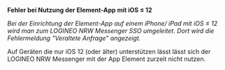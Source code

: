 **Fehler bei Nutzung der Element-App mit iOS ≤ 12**

*Bei der Einrichtung der Element-App auf einem iPhone/ iPad mit iOS ≤ 12 wird man zum LOGINEO NRW Messenger SSO umgeleitet. Dort wird die Fehlermeldung "Veraltete Anfrage" angezeigt.*

Auf Geräten die nur iOS 12 (oder älter) unterstützen lässt lässt sich der LOGINEO NRW Messenger mit der App Element zurzeit nicht nutzen.
